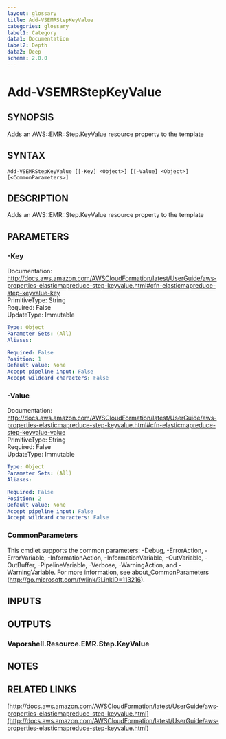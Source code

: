 ```yaml
---
layout: glossary
title: Add-VSEMRStepKeyValue
categories: glossary
label1: Category
data1: Documentation
label2: Depth
data2: Deep
schema: 2.0.0
---
```


# Add-VSEMRStepKeyValue

## SYNOPSIS
Adds an AWS::EMR::Step.KeyValue resource property to the template

## SYNTAX

```
Add-VSEMRStepKeyValue [[-Key] <Object>] [[-Value] <Object>] [<CommonParameters>]
```

## DESCRIPTION
Adds an AWS::EMR::Step.KeyValue resource property to the template

## PARAMETERS

### -Key
Documentation: http://docs.aws.amazon.com/AWSCloudFormation/latest/UserGuide/aws-properties-elasticmapreduce-step-keyvalue.html#cfn-elasticmapreduce-step-keyvalue-key    
PrimitiveType: String    
Required: False    
UpdateType: Immutable

```yaml
Type: Object
Parameter Sets: (All)
Aliases:

Required: False
Position: 1
Default value: None
Accept pipeline input: False
Accept wildcard characters: False
```

### -Value
Documentation: http://docs.aws.amazon.com/AWSCloudFormation/latest/UserGuide/aws-properties-elasticmapreduce-step-keyvalue.html#cfn-elasticmapreduce-step-keyvalue-value    
PrimitiveType: String    
Required: False    
UpdateType: Immutable

```yaml
Type: Object
Parameter Sets: (All)
Aliases:

Required: False
Position: 2
Default value: None
Accept pipeline input: False
Accept wildcard characters: False
```

### CommonParameters
This cmdlet supports the common parameters: -Debug, -ErrorAction, -ErrorVariable, -InformationAction, -InformationVariable, -OutVariable, -OutBuffer, -PipelineVariable, -Verbose, -WarningAction, and -WarningVariable.
For more information, see about_CommonParameters (http://go.microsoft.com/fwlink/?LinkID=113216).

## INPUTS

## OUTPUTS

### Vaporshell.Resource.EMR.Step.KeyValue

## NOTES

## RELATED LINKS

[http://docs.aws.amazon.com/AWSCloudFormation/latest/UserGuide/aws-properties-elasticmapreduce-step-keyvalue.html](http://docs.aws.amazon.com/AWSCloudFormation/latest/UserGuide/aws-properties-elasticmapreduce-step-keyvalue.html)

